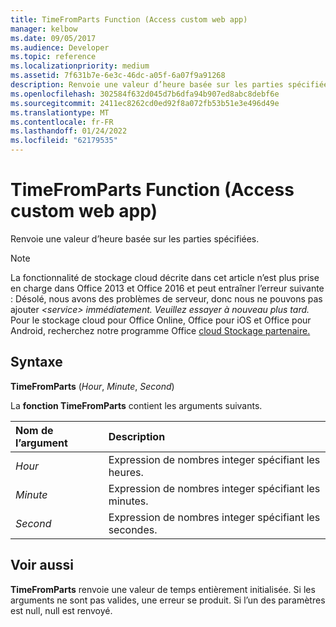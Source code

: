 ```yaml
---
title: TimeFromParts Function (Access custom web app)
manager: kelbow
ms.date: 09/05/2017
ms.audience: Developer
ms.topic: reference
ms.localizationpriority: medium
ms.assetid: 7f631b7e-6e3c-46dc-a05f-6a07f9a91268
description: Renvoie une valeur d’heure basée sur les parties spécifiées.
ms.openlocfilehash: 302584f632d045d7b6dfa94b907ed8abc8debf6e
ms.sourcegitcommit: 2411ec8262cd0ed92f8a072fb53b51e3e496d49e
ms.translationtype: MT
ms.contentlocale: fr-FR
ms.lasthandoff: 01/24/2022
ms.locfileid: "62179535"
---
```

# <a name="timefromparts-function-access-custom-web-app"></a>TimeFromParts Function (Access custom web app)

Renvoie une valeur d’heure basée sur les parties spécifiées.
  
> [!NOTE]
> La fonctionnalité de stockage cloud décrite dans cet article n’est plus prise en charge dans Office 2013 et Office 2016 et peut entraîner l’erreur suivante : Désolé, nous avons des problèmes de serveur, donc nous ne pouvons pas ajouter *\<service\> immédiatement. Veuillez essayer à nouveau plus tard.*
> Pour le stockage cloud pour Office Online, Office pour iOS et Office pour Android, recherchez notre programme Office [cloud Stockage partenaire.](https://dev.office.com/programs/officecloudstorage)
  
## <a name="syntax"></a>Syntaxe

**TimeFromParts** (*Hour*, *Minute*, *Second*)
  
La **fonction TimeFromParts** contient les arguments suivants.
  
|**Nom de l’argument**|**Description**|
|:-----|:-----|
| *Hour*  <br/> |Expression de nombres integer spécifiant les heures.  <br/> |
| *Minute*  <br/> |Expression de nombres integer spécifiant les minutes.  <br/> |
| *Second*  <br/> |Expression de nombres integer spécifiant les secondes.  <br/> |

## <a name="see-also"></a>Voir aussi

 **TimeFromParts** renvoie une valeur de temps entièrement initialisée. Si les arguments ne sont pas valides, une erreur se produit. Si l’un des paramètres est null, null est renvoyé.
  